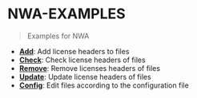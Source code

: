 # NWA-EXAMPLES

> Examples for NWA

- **[Add](add)**: Add license headers to files
- **[Check](check)**: Check license headers of files
- **[Remove](remove)**: Remove licenses headers of files
- **[Update](update)**: Update license headers of files
- **[Config](config)**: Edit files according to the configuration file
